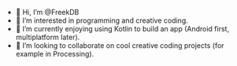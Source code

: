 - 👋 Hi, I’m @FreekDB
- 👀 I’m interested in programming and creative coding.
- 🌱 I’m currently enjoying using Kotlin to build an app (Android first, multiplatform later).
- 💞️ I’m looking to collaborate on cool creative coding projects (for example in Processing).

<!---
FreekDB/FreekDB is a ✨ special ✨ repository because its `README.md` (this file) appears on your GitHub profile.
You can click the Preview link to take a look at your changes.
--->
